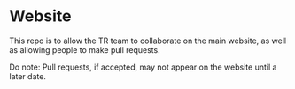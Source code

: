 # Website
This repo is to allow the TR team to collaborate on the main website, as well as allowing people to make pull requests.

Do note:
Pull requests, if accepted, may not appear on the website until a later date. 

